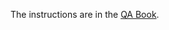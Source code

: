 The instructions are in the [QA Book](https://github.com/phetsims/QA/blob/master/doc/qa-book.md#screenshots).
